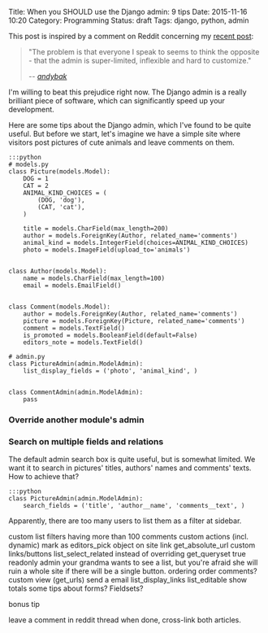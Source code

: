 Title: When you SHOULD use the Django admin: 9 tips
Date: 2015-11-16 10:20
Category: Programming
Status: draft
Tags: django, python, admin

This post is inspired by a comment on Reddit concerning my [recent post][1]:

> "The problem is that everyone I speak to seems to think the opposite - that
> the admin is super-limited, inflexible and hard to customize."
>
> -- <cite>[andybak][2]</cite>

I'm willing to beat this prejudice right now. The Django admin is a really
brilliant piece of software, which can significantly speed up your development.

Here are some tips about the Django admin, which I've found to be quite useful.
But before we start, let's imagine we have a simple site where visitors post
pictures of cute animals and leave comments on them.

    :::python
    # models.py
    class Picture(models.Model):
        DOG = 1
        CAT = 2
        ANIMAL_KIND_CHOICES = (
            (DOG, 'dog'),
            (CAT, 'cat'),
        )

        title = models.CharField(max_length=200)
        author = models.ForeignKey(Author, related_name='comments')
        animal_kind = models.IntegerField(choices=ANIMAL_KIND_CHOICES)
        photo = models.ImageField(upload_to='animals')


    class Author(models.Model):
        name = models.CharField(max_length=100)
        email = models.EmailField()


    class Comment(models.Model):
        author = models.ForeignKey(Author, related_name='comments')
        picture = models.ForeignKey(Picture, related_name='comments')
        comment = models.TextField()
        is_promoted = models.BooleanField(default=False)
        editors_note = models.TextField()

    # admin.py
    class PictureAdmin(admin.ModelAdmin):
        list_display_fields = ('photo', 'animal_kind', )


    class CommentAdmin(admin.ModelAdmin):
        pass


### Override another module's admin

### Search on multiple fields and relations

The default admin search box is quite useful, but is somewhat limited. We want it
to search in pictures' titles, authors' names and comments' texts. How to
achieve that?

    :::python
    class PictureAdmin(admin.ModelAdmin):
        search_fields = ('title', 'author__name', 'comments__text', )


Apparently, there are too many users to list them as a filter at sidebar.

custom list filters
    having more than 100 comments
custom actions (incl. dynamic)
    mark as editors_pick
object on site link
    get_absolute_url
custom links/buttons
list_select_related instead of overriding get_queryset
true readonly admin
    your grandma wants to see a list, but you're afraid she will ruin a whole
    site if there will be a single button.
ordering
    order comments?
custom view (get_urls)
    send a email
list_display_links
list_editable
show totals
some tips about forms? Fieldsets?

bonus tip

leave a comment in reddit thread when done, cross-link both articles.

[1]: {filename}/when-you-shouldnt-use-django-admin.md
[2]: https://www.reddit.com/r/django/comments/3sfg0x/when_you_shouldnt_use_the_django_admin/
